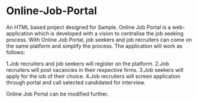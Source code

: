# Online-Job-Portal
An HTML based project designed for Sample.
Online Job Portal is a web-application which is developed with a vision to centralise the job seeking process. With Online Job Portal, job seekers and job recruiters can come on the same platform and simplify the process. The application will work as follows:

1.Job recruiters and job seekers will register on the platform.
2.Job recruiters will post vacancies in their respective firms.
3.Job seekers will apply for the iob of their choice.
4.Job recruiters will screen application through portal and call selected candidated for interview.

Online Job Portal can be modified further.
